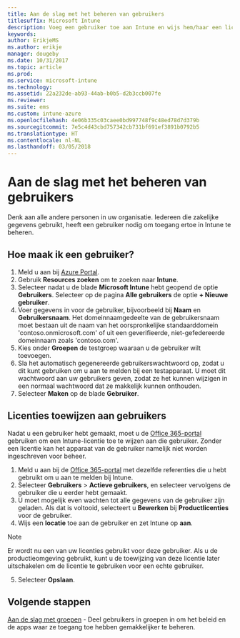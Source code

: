 ```yaml
---
title: Aan de slag met het beheren van gebruikers
titlesuffix: Microsoft Intune
description: Voeg een gebruiker toe aan Intune en wijs hem/haar een licentie toe zodat hij/zij op mobiele apparaten toegang heeft tot bedrijfsresources.
keywords: 
author: ErikjeMS
ms.author: erikje
manager: dougeby
ms.date: 10/31/2017
ms.topic: article
ms.prod: 
ms.service: microsoft-intune
ms.technology: 
ms.assetid: 22a232de-ab93-44ab-b0b5-d2b3ccb007fe
ms.reviewer: 
ms.suite: ems
ms.custom: intune-azure
ms.openlocfilehash: 4e06b335c03caee0bd997748f9c48ed78d7d379b
ms.sourcegitcommit: 7e5c4d43cbd757342cb731bf691ef3891b0792b5
ms.translationtype: HT
ms.contentlocale: nl-NL
ms.lasthandoff: 03/05/2018
---
```

# <a name="get-started-managing-users"></a>Aan de slag met het beheren van gebruikers

Denk aan alle andere personen in uw organisatie. Iedereen die zakelijke gegevens gebruikt, heeft een gebruiker nodig om toegang ertoe in Intune te beheren.

## <a name="how-do-i-create-a-user"></a>Hoe maak ik een gebruiker?

1. Meld u aan bij [Azure Portal](https://portal.azure.com).
2. Gebruik **Resources zoeken** om te zoeken naar **Intune**.
3. Selecteer nadat u de blade **Microsoft Intune** hebt geopend de optie **Gebruikers**. Selecteer op de pagina **Alle gebruikers** de optie **+ Nieuwe gebruiker**.
4. Voer gegevens in voor de gebruiker, bijvoorbeeld bij **Naam** en **Gebruikersnaam**. Het domeinnaamgedeelte van de gebruikersnaam moet bestaan uit de naam van het oorspronkelijke standaarddomein 'contoso.onmicrosoft.com' of uit een geverifieerde, niet-gefedereerde domeinnaam zoals 'contoso.com'.
5. Kies onder **Groepen** de testgroep waaraan u de gebruiker wilt toevoegen.
6. Sla het automatisch gegenereerde gebruikerswachtwoord op, zodat u dit kunt gebruiken om u aan te melden bij een testapparaat. U moet dit wachtwoord aan uw gebruikers geven, zodat ze het kunnen wijzigen in een normaal wachtwoord dat ze makkelijk kunnen onthouden.
7. Selecteer **Maken** op de blade **Gebruiker**.

## <a name="assigning-licenses-to-users"></a>Licenties toewijzen aan gebruikers

Nadat u een gebruiker hebt gemaakt, moet u de [Office 365-portal](http://go.microsoft.com/fwlink/p/?LinkId=698854) gebruiken om een Intune-licentie toe te wijzen aan die gebruiker. Zonder een licentie kan het apparaat van de gebruiker namelijk niet worden ingeschreven voor beheer.

1. Meld u aan bij de [Office 365-portal](http://go.microsoft.com/fwlink/p/?LinkId=698854) met dezelfde referenties die u hebt gebruikt om u aan te melden bij Intune.
2. Selecteer **Gebruikers** > **Actieve gebruikers**, en selecteer vervolgens de gebruiker die u eerder hebt gemaakt.
3. U moet mogelijk even wachten tot alle gegevens van de gebruiker zijn geladen. Als dat is voltooid, selecteert u **Bewerken** bij **Productlicenties** voor de gebruiker.
4. Wijs een **locatie** toe aan de gebruiker en zet Intune op **aan**.

 > [!NOTE]
 > Er wordt nu een van uw licenties gebruikt voor deze gebruiker. Als u de productieomgeving gebruikt, kunt u de toewijzing van deze licentie later uitschakelen om de licentie te gebruiken voor een echte gebruiker.

5. Selecteer **Opslaan**.

## <a name="next-steps"></a>Volgende stappen

[Aan de slag met groepen](get-started-groups.md) - Deel gebruikers in groepen in om het beleid en de apps waar ze toegang toe hebben gemakkelijker te beheren.
